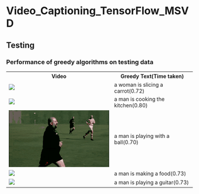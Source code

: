 # Video_Captioning_TensorFlow_MSVD

<h2 id="Testing">Testing</h2>
<h3 id="Performance">Performance of greedy algorithms on testing data</h3>
<table>
 <tr>
  <th>Video</th>
 <th>Greedy Text(Time taken)</th>
 </tr>
<tr>
 <td><img src="Images and gifs.gif/-_hbPLsZvvo_43_55.gif" width="320px"/></td>
 <td>a woman is slicing a carrot(0.72)</td>
 </tr>
 <tr>
 <td><img src="Images and gifs/0hyZ__3YhZc_289_295.gif" width="320px"/></td>
 <td>a man is cooking the kitchen(0.80)</td>
 </tr>
 <tr>
 <td><img src="Images and gifs/Ffv7fhL1EDY_177_184.gif" width="320px"/></td>
 <td>a man is playing with a ball(0.70)</td>
 </tr>
 <tr>
 <td><img src="Images and gifs/bDoCQEwghZU_201_211.gif" width="320px"/></td>
 <td>a man is making a food(0.73)</td>
 </tr>
 <tr>
 <td><img src="Images and gifs/tn1d5DmdMqY_15_28.gif" width="320px"/></td>
 <td>a man is playing a guitar(0.73)</td>
 </tr>
 </table>
